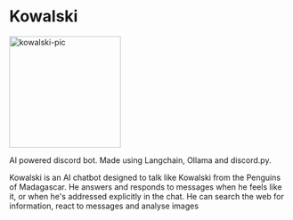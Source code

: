 # Kowalski
<img width="200" height="200" alt="kowalski-pic" src="https://github.com/user-attachments/assets/5c49cdf1-4a9e-4c02-a279-1d6b5ee8ed7f" /><br/>

AI powered discord bot. Made using Langchain, Ollama and discord.py.

Kowalski is an AI chatbot designed to talk like Kowalski from the Penguins of Madagascar. He answers and responds to messages when he feels like it, or when he's addressed explicitly in the chat. He can search the web for information, react to messages and analyse images
